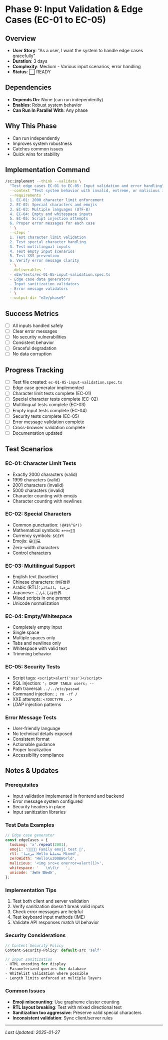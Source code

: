 # Phase 9: Input Validation & Edge Cases (EC-01 to EC-05)

## Overview
- **User Story**: "As a user, I want the system to handle edge cases gracefully"
- **Duration**: 3 days
- **Complexity**: Medium - Various input scenarios, error handling
- **Status**: ⬜ READY

## Dependencies
- **Depends On**: None (can run independently)
- **Enables**: Robust system behavior
- **Can Run In Parallel With**: Any phase

## Why This Phase
- Can run independently
- Improves system robustness
- Catches common issues
- Quick wins for stability

## Implementation Command
```bash
/sc:implement --think --validate \
  "Test edge cases EC-01 to EC-05: Input validation and error handling" \
  --context "Test system behavior with invalid, extreme, or malicious inputs" \
  --requirements '
  1. EC-01: 2000 character limit enforcement
  2. EC-02: Special characters and emojis
  3. EC-03: Multiple languages (UTF-8)
  4. EC-04: Empty and whitespace inputs
  5. EC-05: Script injection attempts
  6. Proper error messages for each case
  ' \
  --steps '
  1. Test character limit validation
  2. Test special character handling
  3. Test multilingual inputs
  4. Test empty input scenarios
  5. Test XSS prevention
  6. Verify error message clarity
  ' \
  --deliverables '
  - e2e/tests/ec-01-05-input-validation.spec.ts
  - Edge case data generators
  - Input sanitization validators
  - Error message validators
  ' \
  --output-dir "e2e/phase9"
```

## Success Metrics
- [ ] All inputs handled safely
- [ ] Clear error messages
- [ ] No security vulnerabilities
- [ ] Consistent behavior
- [ ] Graceful degradation
- [ ] No data corruption

## Progress Tracking
- [ ] Test file created: `ec-01-05-input-validation.spec.ts`
- [ ] Edge case generator implemented
- [ ] Character limit tests complete (EC-01)
- [ ] Special character tests complete (EC-02)
- [ ] Multilingual tests complete (EC-03)
- [ ] Empty input tests complete (EC-04)
- [ ] Security tests complete (EC-05)
- [ ] Error message validation complete
- [ ] Cross-browser validation complete
- [ ] Documentation updated

## Test Scenarios

### EC-01: Character Limit Tests
- Exactly 2000 characters (valid)
- 1999 characters (valid)
- 2001 characters (invalid)
- 5000 characters (invalid)
- Character counting with emojis
- Character counting with newlines

### EC-02: Special Characters
- Common punctuation: `!@#$%^&*()`
- Mathematical symbols: `±÷×∞∑∏`
- Currency symbols: `$€£¥₹`
- Emojis: `😀🎉🚀💻`
- Zero-width characters
- Control characters

### EC-03: Multilingual Support
- English text (baseline)
- Chinese characters: `你好世界`
- Arabic (RTL): `مرحبا بالعالم`
- Japanese: `こんにちは世界`
- Mixed scripts in one prompt
- Unicode normalization

### EC-04: Empty/Whitespace
- Completely empty input
- Single space
- Multiple spaces only
- Tabs and newlines only
- Whitespace with valid text
- Trimming behavior

### EC-05: Security Tests
- Script tags: `<script>alert('xss')</script>`
- SQL injection: `'; DROP TABLE users; --`
- Path traversal: `../../etc/passwd`
- Command injection: `; rm -rf /`
- XXE attempts: `<!DOCTYPE...>`
- LDAP injection patterns

### Error Message Tests
- User-friendly language
- No technical details exposed
- Consistent format
- Actionable guidance
- Proper localization
- Accessibility compliance

## Notes & Updates

### Prerequisites
- Input validation implemented in frontend and backend
- Error message system configured
- Security headers in place
- Input sanitization libraries

### Test Data Examples
```javascript
// Edge case generator
const edgeCases = {
  tooLong: 'x'.repeat(2001),
  emoji: '👨‍👩‍👧‍👦 Family emoji test 🎉',
  rtl: 'مرحبا Hello مختلط Mixed',
  zeroWidth: 'Hello\u200BWorld',
  malicious: '<img src=x onerror=alert(1)>',
  whitespace: '   \n\t\r   ',
  unicode: '𝕳𝖊𝖑𝖑𝖔 𝖂𝖔𝖗𝖑𝖉',
};
```

### Implementation Tips
1. Test both client and server validation
2. Verify sanitization doesn't break valid inputs
3. Check error messages are helpful
4. Test keyboard input methods (IME)
5. Validate API responses match UI behavior

### Security Considerations
```javascript
// Content Security Policy
Content-Security-Policy: default-src 'self'

// Input sanitization
- HTML encoding for display
- Parameterized queries for database
- Whitelist validation where possible
- Length limits enforced at multiple layers
```

### Common Issues
- **Emoji miscounting**: Use grapheme cluster counting
- **RTL layout breaking**: Test with mixed directional text
- **Sanitization too aggressive**: Preserve valid special characters
- **Inconsistent validation**: Sync client/server rules

---

*Last Updated: 2025-01-27*